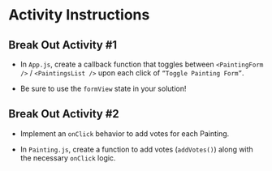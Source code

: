 # Activity Instructions

## Break Out Activity #1

- In `App.js`, create a callback function that toggles between 
`<PaintingForm />` / `<PaintingsList />` upon each click of `“Toggle Painting Form”`.

- Be sure to use the `formView` state in your solution!

## Break Out Activity #2

- Implement an `onClick` behavior to add votes for each Painting.

- In `Painting.js`, create a function to add votes (`addVotes()`) along with the 
necessary `onClick` logic.
